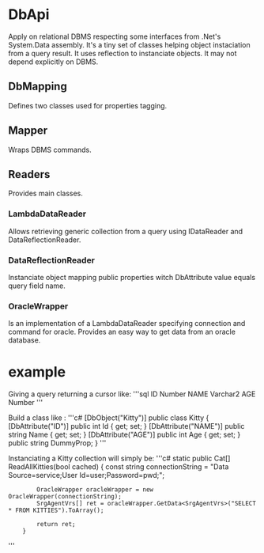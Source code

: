 # DbApi
Apply on relational DBMS respecting some interfaces from .Net's System.Data assembly. It's a tiny set of classes helping object instaciation from a query result. It uses reflection to instanciate objects. It may not depend explicitly on DBMS.

## DbMapping
Defines two classes used for properties tagging.

## Mapper
Wraps DBMS commands.

## Readers
Provides main classes. 

### LambdaDataReader 
Allows retrieving generic collection from a query using IDataReader and DataReflectionReader.

### DataReflectionReader
Instanciate object mapping public properties witch DbAttribute value equals query field name.

### OracleWrapper
Is an implementation of a LambdaDataReader specifying connection and command for oracle. Provides an easy way to get data from an oracle database.

# example
Giving a query returning a cursor like:
'''sql
ID    Number
NAME  Varchar2
AGE   Number
'''

Build a class like :
'''c#
    [DbObject("Kitty")]
    public class Kitty
    {
        [DbAttribute("ID")]
        public int Id { get; set; }
        [DbAttribute("NAME")]
        public string Name { get; set; }
        [DbAttribute("AGE")]
        public int Age { get; set; }
        public string DummyProp;
    }
'''

Instanciating a Kitty collection will simply be:
'''c#
        static public Cat[] ReadAllKitties(bool cached)
        {
            const string connectionString = "Data Source=service;User Id=user;Password=pwd;";

            OracleWrapper oracleWrapper = new OracleWrapper(connectionString);
            SrgAgentVrs[] ret = oracleWrapper.GetData<SrgAgentVrs>("SELECT * FROM KITTIES").ToArray();

            return ret;
        }
'''
